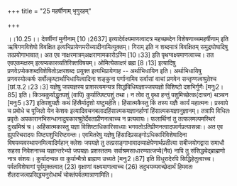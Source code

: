 +++
title = "25 महर्षीणाम् भृगुरहम्"

+++
  
  
।।10.25।। देवर्षीणां मुनीनाम् \[10।2637\] इत्यादेर्वक्ष्यमाणत्वादत्र
महच्छब्देन विशेषणाच्चमहर्षीणाम् इति ऋषिगणविशेषो विवक्षित
इत्यभिप्रायेणमरीच्यादीनामित्युक्तम्। गिराम् इति न शब्दमात्रं विवक्षितम्
समुद्रघोषादिषु तत्प्रयोगाभावात्। अत एव नाक्षरमात्रम्अक्षराणामकारोऽस्मि
\[10।33\] इति पृथग्वक्ष्यमाणत्वाच्च। तत एवएकमक्षरम्
इत्यप्यकारव्यतिरिक्तविषयम्। ओमित्येकाक्षरं ब्रह्म \[8।13\] इत्यादिषु
प्रणवेऽप्येकशब्दविशेषितोऽक्षरशब्दः प्रयुक्त इत्यभिप्रायेणाह --
अर्थाभिधायिन इति। अर्थाभिधायिषु प्रणवस्योत्कर्षः
सर्वोत्कृष्टार्थाभिधायित्वादिना शङ्कुना पर्णानामिव सर्वासां वाचां
प्रणवेन सन्तृण्णत्वश्रुतेश्च \[छां.उ.2।23।3\] यज्ञेषु जपयज्ञस्य
प्राशस्त्यमन्यत्र सिद्धंविधियज्ञाज्जपयज्ञो विशिष्टो दशभिर्गुणैः
\[मनुः2।85\] इति। किञ्चकुर्याद्धृतपशुं (वापि) कुर्यात्पिष्टपशुं तथा। न
त्वेव तु वृथा हन्तुं पशुमिच्छेत्क(दाचन) थञ्चन \[मनुः5।37\] इतिपशुयज्ञैः
कथं हिंस्रैर्मादृशो यष्टुमर्हति। हिंसात्मकैस्तु किं तस्य यज्ञैः कार्यं
महात्मनः। प्रस्वापे च प्रबोधे च पूजितो येन केशवः
इत्यादिवचनबलादहिंसात्मकयज्ञानर्हाणां हिंसात्मकयज्ञानुज्ञानम्। तत्रापि
विधितः प्रवृत्तेः अपकारानभिसन्धानादुपकारश्रुतेर्देवताप्रीणनत्वाच्च न
प्रत्यवायः। फलार्थिनां तु तत्फलमल्पमस्थिरं दुःखमिश्रं च। अहिंसात्मकास्तु
यज्ञा विशिष्टाधिकारिसाध्याः भगवतोऽतिप्रीणनत्वादपवर्गप्रत्यासन्नाः। अत एव
ह्युपरिचरादयः पिष्टपशुभिरिष्टवन्तः। एवमितरेषु यज्ञेषु
हिंसादिप्रसङ्गोऽधिकारिविशेषादिना विषयव्यवस्थापनमित्यादिर्महान् क्लेशः
जपयज्ञे तु तत्प्रसङ्गाभावादव्याक्षेपेणार्थप्रतीत्या सबीजयोगद्वारा समाधौ
सहसा निवेशनाच्च यज्ञान्तरेभ्यो जपयज्ञः प्रशस्ततमः
सर्वाश्रमसाधारण्यात्जप्ये(नैव) नापि तु संसिद्ध्येद्ब्राह्मणो नात्र
संशयः। कुर्यादन्यन्न वा कुर्यान्मैत्रो ब्राह्मण उच्यते \[मनुः2।87\] इति
विधुरादेरपि सिद्धिहेतुत्वाच्च। पर्वतविशेषाणां पूर्वमुक्तत्वात् (23)
वृक्षाणां वक्ष्यमाणत्वाच्च (26) तदुभयव्यवच्छेदार्थं हिमवतः
शैलराजत्वप्रसिद्ध्यनुरोधार्थं चोक्तंपर्वतमात्राणामिति।  
  
